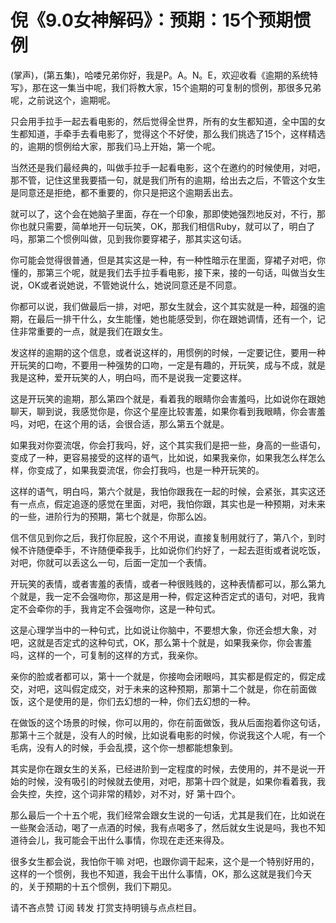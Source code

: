 # 倪《9.0女神解码》：预期：15个预期惯例

(掌声)，(第五集)，哈喽兄弟你好，我是P。A。N。E，欢迎收看《逾期的系统特写》，那在这一集当中呢，我们将教大家，15个逾期的可复制的惯例，那很多兄弟呢，之前说这个，逾期呢。

只会用手拉手一起去看电影的，然后觉得全世界，所有的女生都知道，全中国的女生都知道，手牵手去看电影了，觉得这个不好使，那么我们挑选了15个，这样精选的，逾期的惯例给大家，那我们马上开始，第一个呢。

当然还是我们最经典的，叫做手拉手一起看电影，这个在邀约的时候使用，对吧，那不管，记住这里我要插一句，就是我们所有的逾期，给出去之后，不管这个女生是同意还是拒绝，都不重要的，你只是把这个逾期丢出去。

就可以了，这个会在她脑子里面，存在一个印象，那即使她强烈地反对，不行，那你也就只需要，简单地开一句玩笑，OK，那我们相信Ruby，就可以了，明白了吗，那第二个惯例叫做，见到我你要穿裙子，那其实这句话。

你可能会觉得很普通，但是其实这是一种，有一种性暗示在里面，穿裙子对吧，你懂的，那第三个呢，就是我们去手拉手看电影，接下来，接的一句话，叫做当女生说，OK或者说她说，不管她说什么，她说同意还是不同意。

你都可以说，我们做最后一排，对吧，那女生就会，这个其实就是一种，超强的逾期，在最后一排干什么，女生能懂，她也能感受到，你在跟她调情，还有一个，记住非常重要的一点，就是我们在跟女生。

发这样的逾期的这个信息，或者说这样的，用惯例的时候，一定要记住，要用一种开玩笑的口吻，不要用一种强势的口吻，一定是有趣的，开玩笑，成与不成，就是我是这种，爱开玩笑的人，明白吗，而不是说我一定要这样。

这是开玩笑的逾期，那么第四个就是，看着我的眼睛你会害羞吗，比如说你在跟她聊天，聊到说，我感觉你是，你这个星座比较害羞，如果你看到我眼睛，你会害羞吗，对吧，在这个用的话，会很合适，那么第五个就是。

如果我对你耍流氓，你会打我吗，好，这个其实我们是把一些，身高的一些语句，变成了一种，更容易接受的这样的语气，比如说，如果我亲你，如果我怎么样怎么样，你变成了，如果我耍流氓，你会打我吗，也是一种开玩笑的。

这样的语气，明白吗，第六个就是，我怕你跟我在一起的时候，会紧张，其实这还有一点点，假定追逐的感觉在里面，对吧，我怕你跟，其实也是一种预期，对未来的一些，进阶行为的预期，第七个就是，你那么凶。

信不信见到你之后，我打你屁股，这个不用说，直接复制用就行了，第八个，到时候不许随便牵手，不许随便牵我手，比如说你们约好了，一起去逛街或者说吃饭，对吧，你就可以丢这么一句，后面一定加一个表情。

开玩笑的表情，或者害羞的表情，或者一种很贱贱的，这种表情都可以，那么第九个就是，我一定不会强吻你，那这是用一种，假定这种否定式的语句，对吧，我肯定不会牵你的手，我肯定不会强吻你，这是一种句式。

这是心理学当中的一种句式，比如说让你脑中，不要想大象，你还会想大象，对吧，这就是否定式的这种句式，OK，那么第十个就是，如果我亲你，你会害羞吗，这样的一个，可复制的这样的方式，我亲你。

亲你的脸或者都可以，第十一个就是，你接吻会闭眼吗，其实都是假定的，假定成交，对吧，这叫假定成交，对于未来的这种预期，那第十二个就是，你在前面做饭，这个是使用的是，你们去幻想的一种，你们去幻想的一种。

在做饭的这个场景的时候，你可以用的，你在前面做饭，我从后面抱着你这句话，那第十三个就是，没有人的时候，比如说看电影的时候，你说我这个人呢，有一个毛病，没有人的时候，手会乱摸，这个你一想都能想象到。

其实是你在跟女生的关系，已经进阶到一定程度的时候，去使用的，并不是说一开始的时候，没有吸引的时候就去使用，对吧，那第十四个就是，如果你看着我，我会失控，失控，这个词非常的精妙，对不对，好 第十四个。

那么最后一个十五个呢，我们经常会跟女生说的一句话，尤其是我们在，比如说在一些聚会活动，喝了一点酒的时候，我有点喝多了，然后就女生说是吗，我也不知道待会儿，我可能会干出什么事情，你现在走还来得及。

很多女生都会说，我怕你干嘛 对吧，也跟你调干起来，这个是一个特别好用的，这样的一个惯例，我也不知道，我会干出什么事情，OK，那么这就是我们今天的，关于预期的十五个惯例，我们下期见。

请不吝点赞 订阅 转发 打赏支持明镜与点点栏目。